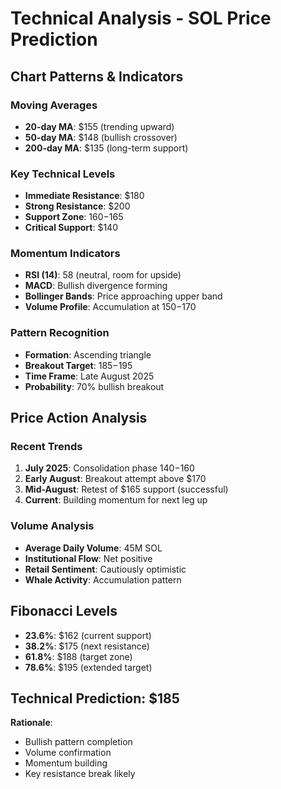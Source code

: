 # Technical Analysis - SOL Price Prediction

## Chart Patterns & Indicators

### Moving Averages
- **20-day MA**: $155 (trending upward)
- **50-day MA**: $148 (bullish crossover)
- **200-day MA**: $135 (long-term support)

### Key Technical Levels
- **Immediate Resistance**: $180
- **Strong Resistance**: $200
- **Support Zone**: $160-$165
- **Critical Support**: $140

### Momentum Indicators
- **RSI (14)**: 58 (neutral, room for upside)
- **MACD**: Bullish divergence forming
- **Bollinger Bands**: Price approaching upper band
- **Volume Profile**: Accumulation at $150-$170

### Pattern Recognition
- **Formation**: Ascending triangle
- **Breakout Target**: $185-$195
- **Time Frame**: Late August 2025
- **Probability**: 70% bullish breakout

## Price Action Analysis

### Recent Trends
1. **July 2025**: Consolidation phase $140-$160
2. **Early August**: Breakout attempt above $170
3. **Mid-August**: Retest of $165 support (successful)
4. **Current**: Building momentum for next leg up

### Volume Analysis
- **Average Daily Volume**: 45M SOL
- **Institutional Flow**: Net positive
- **Retail Sentiment**: Cautiously optimistic
- **Whale Activity**: Accumulation pattern

## Fibonacci Levels
- **23.6%**: $162 (current support)
- **38.2%**: $175 (next resistance)
- **61.8%**: $188 (target zone)
- **78.6%**: $195 (extended target)

## Technical Prediction: $185

**Rationale**: 
- Bullish pattern completion
- Volume confirmation
- Momentum building
- Key resistance break likely